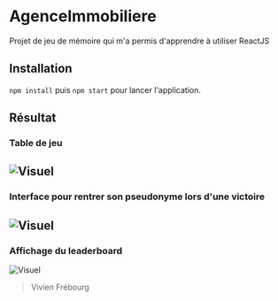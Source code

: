 # AgenceImmobiliere

Projet de jeu de mémoire qui m'a permis d'apprendre à utiliser ReactJS

## Installation

`npm install` puis `npm start` pour lancer l'application.



## Résultat
### Table de jeu
![Visuel](https://puu.sh/GhQko/2ef4074b3f.png)
---
### Interface pour rentrer son pseudonyme lors d'une victoire
![Visuel](https://puu.sh/GhQoA/c79f9a39d3.png)
---
### Affichage du leaderboard
![Visuel](https://puu.sh/GhQp5/ae121854bc.png)

> Vivien Frébourg
